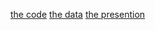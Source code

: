 [the code](https://github.com/stargroot5/data-science-project/blob/main/project.ipynb)
 [the data](https://github.com/stargroot5/data-science-project/blob/main/data.csv)
 [the presention](https://github.com/stargroot5/data-science-project/blob/main/%D7%A4%D7%A8%D7%95%D7%99%D7%A7%D7%98%20%D7%92%D7%9E%D7%A8%20%D7%9E%D7%91%D7%95%D7%90%20%D7%9C%D7%9E%D7%93%D7%A2%D7%99%20%D7%94%D7%A0%D7%AA%D7%95%D7%A0%D7%99%D7%9D%20%D7%A2%D7%99%D7%93%D7%9F%20%D7%94%D7%A8%D7%90%D7%9C.pptx)

